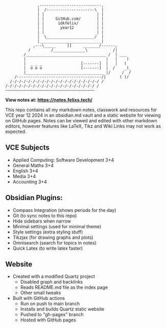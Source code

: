 ```
              ,---------------------------,
              |  /---------------------\  |
              | |                       | |
              | |     GitHub.com/       | |
              | |      idkfelix/        | |
              | |       year12          | |
              | |                       | |
              |  \_____________________/  |
              |___________________________|
            ,---\_____     []     _______/------,
          /         /______________\           /|
        /___________________________________ /  | ___
        |                                   |   |    )
        |  _ _ _                 [-------]  |   |   (
        |  o o o                 [-------]  |  /    _)_
        |__________________________________ |/     /  /
    /-------------------------------------/|      ( )/
  /-/-/-/-/-/-/-/-/-/-/-/-/-/-/-/-/-/-/-/ /
/-/-/-/-/-/-/-/-/-/-/-/-/-/-/-/-/-/-/-/ /
~~~~~~~~~~~~~~~~~~~~~~~~~~~~~~~~~~~~~~~
```
**View notes at: https://notes.felixs.tech/**

This repo contains all my markdown notes, classwork and resources for VCE year 12 2024 in an obsidian.md vault and a static website for viewing on GitHub pages. Notes can be viewed and edited with other markdown editors, however features like LaTeX, Tikz and Wiki Links may not work as expected.

## VCE Subjects
- Applied Computing: Software Development 3+4
- General Maths 3+4
- English 3+4
- Media 3+4
- Accounting 3+4
## Obsidian Plugins:
- Compass Integration (shows periods for the day)
- Git (to sync notes to this repo)
- Hide sidebars when narrow
- Minimal settings (used for minimal theme)
- Style settings (extra styling stuff)
- Tikzjax (for drawing graphs and plots)
- Omnisearch (search for topics in notes)
- Quick Latex (to write latex faster)
## Website
- Created with a modified Quartz project
	- Disabled graph and backlinks
	- Reads README.md file as the index page
	- Other small tweaks
- Built with GitHub actions
	- Run on push to main branch
	- Installs and builds Quartz static website
	- Pushed to "gh-pages" branch
	- Hosted with GitHub pages